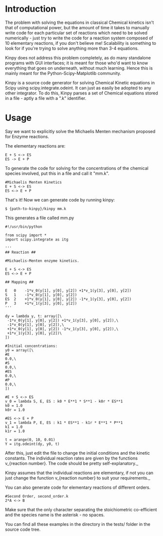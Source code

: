 # Introduction #
The problem with solving the equations in classical Chemical kinetics isn't that of computational power, but the amount of time it takes to manually write code for each particular set of reactions which need to be solved numerically - just try to write the code for a reaction system composed of 10 elementary reactions, if you don't believe me!
Scalability is something to look for if you're trying to solve anything more than 3-4 equations.

Kinpy does not address this problem completely, as do many standalone programs with GUI interfaces; it is meant for those who'd want to know everything that goes on underneath, without much learning. Hence this is mainly meant for the Python-Scipy-Matplotlib community.

Kinpy is a source code generator for solving Chemical Kinetic equations in Scipy using scipy.integrate.odeint. It can just as easily be adopted to any other integrator.
To do this, Kinpy parses a set of Chemical equations stored in a file - aptly a file with a ".k" identifier.

# Usage #
Say we want to explicitly solve the Michaelis Menten mechanism proposed for Enzyme reactions.

The elementary reactions are:
```
E + S <-> ES
ES -> E + P
```

To generate the code for solving for the concentrations of the chemical species involved,
put this in a file and call it "mm.k".
```
#Michaelis Menten Kinetics
E + S <-> ES
ES <-> E + P
```

That's it! Now we can generate code by running kinpy:
```
$ {path-to-kinpy}/kinpy mm.k
```

This generates a file called mm.py
```
#!/usr/bin/python

from scipy import *
import scipy.integrate as itg

'''
## Reaction ##

#Michaelis-Menten enzyme kinetics.

E + S <-> ES
ES <-> E + P

## Mapping ##

E	0	 -1*v_0(y[1], y[0], y[2]) +1*v_1(y[3], y[0], y[2])
S	1	 -1*v_0(y[1], y[0], y[2])
ES	2	 +1*v_0(y[1], y[0], y[2]) -1*v_1(y[3], y[0], y[2])
P	3	 +1*v_1(y[3], y[0], y[2])
'''

dy = lambda y, t: array([\
 -1*v_0(y[1], y[0], y[2]) +1*v_1(y[3], y[0], y[2]),\
 -1*v_0(y[1], y[0], y[2]),\
 +1*v_0(y[1], y[0], y[2]) -1*v_1(y[3], y[0], y[2]),\
 +1*v_1(y[3], y[0], y[2])\
])

#Initial concentrations:
y0 = array([\
#E
0.0,\
#S
0.0,\
#ES
0.0,\
#P
0.0,\
])

#E + S <-> ES
v_0 = lambda S, E, ES : k0 * E**1 * S**1 - k0r * ES**1
k0 = 1.0
k0r = 1.0

#ES <-> E + P
v_1 = lambda P, E, ES : k1 * ES**1 - k1r * E**1 * P**1
k1 = 1.0
k1r = 1.0

t = arange(0, 10, 0.01)
Y = itg.odeint(dy, y0, t)
```

After this, just edit the file to change the initial conditions and the kinetic constants. The individual reaction rates are given by the functions v_{reaction number}. The code should be pretty self-explanatory._

Kinpy assumes that the individual reactions are elementary, if not you can just change the function v_{reaction number} to suit your requirements._

You can also generate code for elementary reactions of different orders.
```
#Second Order, second_order.k
2*A <-> B
```

Make sure that the only character separating the stoichiometric co-efficient and the species name is the asterisk - no spaces.

You can find all these examples in the directory in the tests/ folder in the source code tree.


